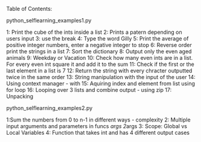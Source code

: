 Table of Contents: 

python_selflearning_examples1.py 

1: Print the cube of the ints inside a list
2: Prints a patern depending on users input
3: use the break
4: Type the word Gilly
5: Print the average of positive integer numbers, enter a negative integer to stop
6: Reverse order print the strings in a list
7: Sort the dictionary
8: Output only the even aged animals
9: Weekday or Vacation
10: Check how many even ints are in a list. For every even int square it and add it to the sum
11: Check if the first or the last element in a list is 7
12: Return the string with every chracter outputted twice in the same order
13: String manipulation with the input of the user
14: Using context manager - with
15: Aquiring index and element from list using for loop
16: Looping over 3 lists and combine output - using zip
17: Unpacking

python_selflearning_examples2.py 

1:Sum the numbers from 0 to n-1 in different ways - complexity
2: Multiple input arguments and parameters in funcs *args 2*args
3: Scope: Global vs Local Variables 
4: Function that takes int and has 4 different output cases

